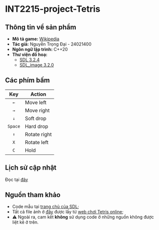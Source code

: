 # INT2215-project-Tetris

## Thông tin về sản phẩm
- **Mô tả game:** [Wikipedia](https://vi.wikipedia.org/wiki/Tetris)
- **Tác giả:** Nguyễn Trọng Đại - 24021400
- **Ngôn ngữ lập trình:** C++20
- **Thư viện đồ hoạ:**
  - [SDL 3.2.4](https://github.com/libsdl-org/SDL/releases/tag/release-3.2.4)
  - [SDL_image 3.2.0](https://github.com/libsdl-org/SDL_image/releases/tag/release-3.2.0)

## Các phím bấm
|   Key   | Action       |
|:-------:| ------------ |
|   `←`   | Move left    |
|   `→`   | Move right   |
|   `↓`   | Soft drop    |
| `Space` | Hard drop    |
|   `↑`   | Rotate right |
|   `X`   | Rotate left  |
|   `C`   | Hold         |


## Lịch sử cập nhật
Đọc tại [đây](https://github.com/brownfox2k6/INT2215-project-Tetris/blob/main/CHANGELOG.md)

## Nguồn tham khảo
- Code mẫu tại [trang chủ của SDL](https://examples.libsdl.org/SDL3/);
- Tất cả file ảnh ở [đây](src/images) được lấy từ [web chơi Tetris online](https://tetris.com/play-tetris/);
- ⚠️ Ngoài ra, cam kết **không** sử dụng code ở những nguồn không được liệt kê ở trên.
